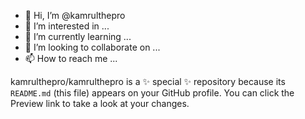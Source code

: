- 👋 Hi, I’m @kamrulthepro
- 👀 I’m interested in ...
- 🌱 I’m currently learning ...
- 💞️ I’m looking to collaborate on ...
- 📫 How to reach me ...


kamrulthepro/kamrulthepro is a ✨ special ✨ repository because its `README.md` (this file) appears on your GitHub profile.
You can click the Preview link to take a look at your changes.
